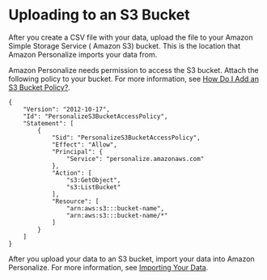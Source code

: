 # Uploading to an S3 Bucket<a name="data-prep-upload-s3"></a>

After you create a CSV file with your data, upload the file to your Amazon Simple Storage Service \( Amazon S3\) bucket\. This is the location that Amazon Personalize imports your data from\.

Amazon Personalize needs permission to access the S3 bucket\. Attach the following policy to your bucket\. For more information, see [How Do I Add an S3 Bucket Policy?](https://docs.aws.amazon.com/AmazonS3/latest/user-guide/add-bucket-policy.html)\.

```
{
    "Version": "2012-10-17",
    "Id": "PersonalizeS3BucketAccessPolicy",
    "Statement": [
        {
            "Sid": "PersonalizeS3BucketAccessPolicy",
            "Effect": "Allow",
            "Principal": {
                "Service": "personalize.amazonaws.com"
            },
            "Action": [
                "s3:GetObject",
                "s3:ListBucket"
            ],
            "Resource": [
                "arn:aws:s3:::bucket-name",
                "arn:aws:s3:::bucket-name/*"
            ]
        }
    ]
}
```

After you upload your data to an S3 bucket, import your data into Amazon Personalize\. For more information, see [Importing Your Data](data-prep-importing.md)\.